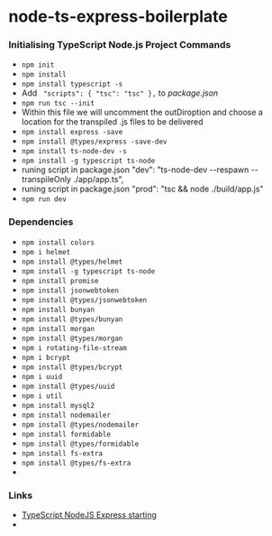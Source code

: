 
# node-ts-express-boilerplate

### Initialising TypeScript Node.js Project Commands

- ```npm init```
- ```npm install```
- ```npm install typescript -s```
- Add ``` "scripts": {
    "tsc": "tsc"
},``` to *package.json* 
- ```npm run tsc --init```
- Within this file we will uncomment the outDiroption and choose a location for the transpiled .js files to be delivered
- ```npm install express -save```
- ```npm install @types/express -save-dev```
- ```npm install ts-node-dev -s```
- ```npm install -g typescript ts-node```
- runing script in package.json "dev": "ts-node-dev --respawn --transpileOnly ./app/app.ts",
- runing script in package.json "prod": "tsc && node ./build/app.js"
- ```npm run dev```

### Dependencies

- ```npm install colors```
- ```npm i helmet```
- ```npm install @types/helmet```
- ```npm install -g typescript ts-node```
- ```npm install promise```
- ```npm install jsonwebtoken```
- ```npm install @types/jsonwebtoken```
- ```npm install bunyan```
- ```npm install @types/bunyan```
- ```npm install morgan```
- ```npm install @types/morgan```
- ```npm i rotating-file-stream```
- ```npm i bcrypt```
- ```npm install @types/bcrypt```
- ```npm i uuid```
- ```npm install @types/uuid```
- ```npm i util```
- ```npm install mysql2```
- ```npm install nodemailer```
- ```npm install @types/nodemailer```
- ```npm install formidable```
- ```npm install @types/formidable```
- ```npm install fs-extra```
- ```npm install @types/fs-extra```
- 



### Links

- [TypeScript NodeJS Express starting](https://medium.com/javascript-in-plain-english/typescript-with-node-and-express-js-why-when-and-how-eb6bc73edd5d)
- 